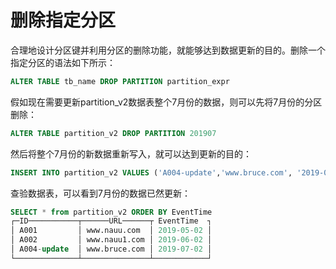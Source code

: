 # 删除指定分区

合理地设计分区键并利用分区的删除功能，就能够达到数据更新的目的。删除一个指定分区的语法如下所示：

```sql
ALTER TABLE tb_name DROP PARTITION partition_expr
```

假如现在需要更新partition_v2数据表整个7月份的数据，则可以先将7月份的分区删除：

```sql
ALTER TABLE partition_v2 DROP PARTITION 201907
```

然后将整个7月份的新数据重新写入，就可以达到更新的目的：

```sql
INSERT INTO partition_v2 VALUES ('A004-update','www.bruce.com', '2019-07-02'),…
```

查验数据表，可以看到7月份的数据已然更新：

```sql
SELECT * from partition_v2 ORDER BY EventTime
┌─ID───────────┬──────URL──────┬ EventTime  ┐
│ A001         │ www.nauu.com  │ 2019-05-02 │
│ A002         │ www.nauu1.com │ 2019-06-02 │
│ A004-update  │ www.bruce.com │ 2019-07-02 │
└──────────────┴───────────────┴────────────┘
```
